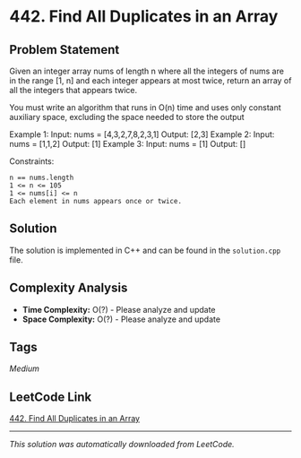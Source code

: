 # 442. Find All Duplicates in an Array

## Problem Statement

Given an integer array nums of length n where all the integers of nums are in the range [1, n] and each integer appears at most twice, return an array of all the integers that appears twice.

You must write an algorithm that runs in O(n) time and uses only constant auxiliary space, excluding the space needed to store the output

Example 1:
Input: nums = [4,3,2,7,8,2,3,1]
Output: [2,3]
Example 2:
Input: nums = [1,1,2]
Output: [1]
Example 3:
Input: nums = [1]
Output: []

Constraints:

	n == nums.length
	1 <= n <= 105
	1 <= nums[i] <= n
	Each element in nums appears once or twice.

## Solution

The solution is implemented in C++ and can be found in the `solution.cpp` file.

## Complexity Analysis

- **Time Complexity:** O(?) - Please analyze and update
- **Space Complexity:** O(?) - Please analyze and update

## Tags

*Medium*

## LeetCode Link

[442. Find All Duplicates in an Array](https://leetcode.com/problems/find-all-duplicates-in-an-array/)

---

*This solution was automatically downloaded from LeetCode.*
